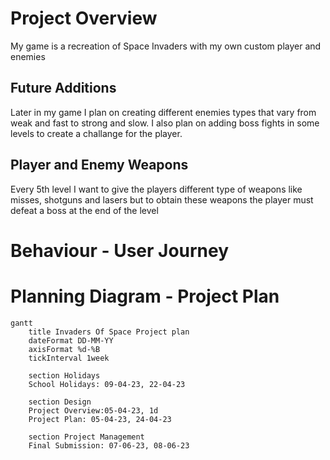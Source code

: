 # Project Overview 
My game is a recreation of Space Invaders with my own custom player and enemies 
## Future Additions
Later in my game I plan on creating different enemies types that vary from weak and fast to strong and slow. I also plan on adding boss fights in some levels to create a challange for the player.
## Player and Enemy Weapons 
Every 5th level I want to give the players different type of weapons like misses, shotguns and lasers but to obtain these weapons the player must defeat a boss at the end of the level
# Behaviour - User Journey


# Planning Diagram - Project Plan

```mermaid
gantt
    title Invaders Of Space Project plan
    dateFormat DD-MM-YY
    axisFormat %d-%B
    tickInterval 1week

    section Holidays
    School Holidays: 09-04-23, 22-04-23

    section Design
    Project Overview:05-04-23, 1d
    Project Plan: 05-04-23, 24-04-23

    section Project Management 
    Final Submission: 07-06-23, 08-06-23
```
